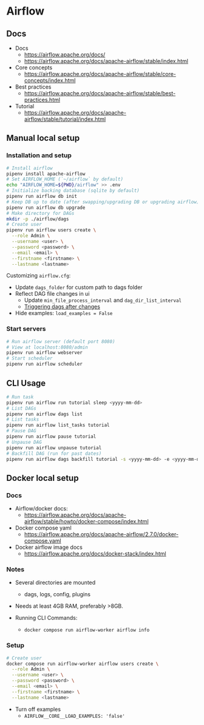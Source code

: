# Airflow

## Docs

- Docs
  - https://airflow.apache.org/docs/
  - https://airflow.apache.org/docs/apache-airflow/stable/index.html
- Core concepts
  - https://airflow.apache.org/docs/apache-airflow/stable/core-concepts/index.html
- Best practices
  - https://airflow.apache.org/docs/apache-airflow/stable/best-practices.html
- Tutorial
  - https://airflow.apache.org/docs/apache-airflow/stable/tutorial/index.html

## Manual local setup

### Installation and setup

```bash
# Install airflow
pipenv install apache-airflow
# Set AIRFLOW_HOME (`~/airflow` by default)
echo "AIRFLOW_HOME=${PWD}/airflow" >> .env
# Initialize backing database (sqlite by default)
pipenv run airflow db init
# Keep DB up to date (after swapping/upgrading DB or upgrading airflow)
pipenv run airflow db upgrade
# Make directory for DAGs
mkdir -p ./airflow/dags
# Create user
pipenv run airflow users create \
  --role Admin \
  --username <user> \
  --password <password> \
  --email <email> \
  --firstname <firstname> \
  --lastname <lastname>
```

Customizing `airflow.cfg`:

- Update `dags_folder` for custom path to dags folder
- Reflect DAG file changes in ui
  - Update `min_file_process_interval` and `dag_dir_list_interval`
  - [Triggering dags after changes](https://airflow.apache.org/docs/apache-airflow/stable/best-practices.html#triggering-dags-after-changes)
- Hide examples: `load_examples = False`

### Start servers

```bash
# Run airflow server (default port 8080)
# View at localhost:8080/admin
pipenv run airflow webserver
# Start scheduler
pipenv run airflow scheduler
```

## CLI Usage

```bash
# Run task
pipenv run airflow run tutorial sleep <yyyy-mm-dd>
# List DAGs
pipenv run airflow dags list
# List tasks
pipenv run airflow list_tasks tutorial
# Pause DAG
pipenv run airflow pause tutorial
# Unpause DAG
pipenv run airflow unpause tutorial
# Backfill DAG (run for past dates)
pipenv run airflow dags backfill tutorial -s <yyyy-mm-dd> -e <yyyy-mm-dd>
```

## Docker local setup

### Docs

- Airflow/docker docs:
  - https://airflow.apache.org/docs/apache-airflow/stable/howto/docker-compose/index.html
- Docker compose yaml
  - https://airflow.apache.org/docs/apache-airflow/2.7.0/docker-compose.yaml
- Docker airflow image docs
  - https://airflow.apache.org/docs/docker-stack/index.html

### Notes

- Several directories are mounted
  - dags, logs, config, plugins
- Needs at least 4GB RAM, preferably >8GB.

- Running CLI Commands:
  - `docker compose run airflow-worker airflow info`

### Setup

```bash
# Create user
docker compose run airflow-worker airflow users create \
  --role Admin \
  --username <user> \
  --password <password> \
  --email <email> \
  --firstname <firstname> \
  --lastname <lastname>
```

- Turn off examples
  - `AIRFLOW__CORE__LOAD_EXAMPLES: 'false'`
